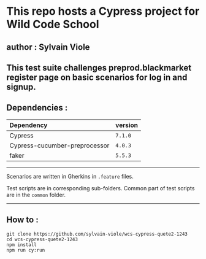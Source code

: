 # This repo hosts a Cypress project for Wild Code School #

**author : Sylvain Viole**
---
This test suite challenges preprod.blackmarket register page on basic scenarios for log in and signup.
---
## Dependencies : ##
|Dependency|version|
|:-|:-|
|Cypress|`7.1.0`|
|Cypress-cucumber-preprocessor| `4.0.3`|
|faker| `5.5.3`|
---

Scenarios are written in Gherkins in `.feature`  files.

Test scripts are in corresponding sub-folders.
Common part of test scripts are in the `common` folder.

---
## How to : ##

```
git clone https://github.com/sylvain-viole/wcs-cypress-quete2-1243
cd wcs-cypress-quete2-1243
npm install
npm run cy:run
```

 

